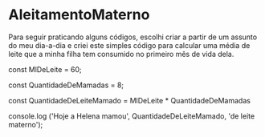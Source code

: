 # AleitamentoMaterno
Para seguir praticando alguns códigos, escolhi criar a partir de um assunto do meu dia-a-dia e criei este simples código para calcular uma média de leite que a minha filha tem consumido no primeiro mês de vida dela.

const MlDeLeite = 60;

const QuantidadeDeMamadas = 8;

const QuantidadeDeLeiteMamado = MlDeLeite * QuantidadeDeMamadas

console.log ('Hoje a Helena mamou', QuantidadeDeLeiteMamado, 'de leite materno'); 
